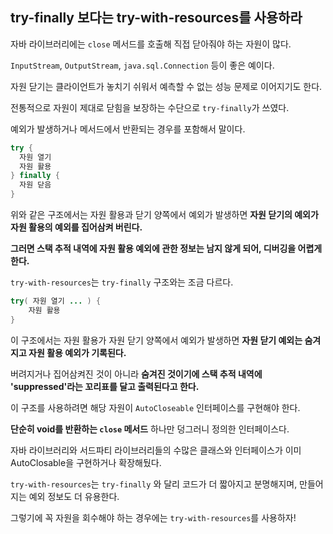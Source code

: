 ## try-finally 보다는 try-with-resources를 사용하라

자바 라이브러리에는 `close` 메서드를 호출해 직접 닫아줘야 하는 자원이 많다.

`InputStream`, `OutputStream`, `java.sql.Connection` 등이 좋은 예이다.

자원 닫기는 클라이언트가 놓치기 쉬워서 예측할 수 없는 성능 문제로 이어지기도 한다.



전통적으로 자원이 제대로 닫힘을 보장하는 수단으로 `try-finally`가 쓰였다.

예외가 발생하거나 메서드에서 반환되는 경우를 포함해서 말이다.

```java
try {
  자원 열기
  자원 활용
} finally {
  자원 닫음
}
```

위와 같은 구조에서는 자원 활용과 닫기 양쪽에서 예외가 발생하면 **자원 닫기의 예외가 자원 활용의 예외를 집어삼켜 버린다.**

**그러면 스택 추적 내역에 자원 활용 예외에 관한 정보는 남지 않게 되어, 디버깅을 어렵게 한다.**



`try-with-resources`는 `try-finally` 구조와는 조금 다르다.

```java
try( 자원 열기 ... ) {
	자원 활용	
}
```

이 구조에서는 자원 활용가 자원 닫기 양쪽에서 예외가 발생하면 **자원 닫기 예외는 숨겨지고 자원 활용 예외가 기록된다.**

버려지거나 집어삼켜진 것이 아니라 **숨겨진 것이기에 스택 추적 내역에 'suppressed'라는 꼬리표를 달고 출력된다고 한다.**



이 구조를 사용하려면 해당 자원이 `AutoCloseable` 인터페이스를 구현해야 한다.

**단순히 void를 반환하는 `close` 메서드** 하나만 덩그러니 정의한 인터페이스다.

자바 라이브러리와 서드파티 라이브러리들의 수많은 클래스와 인터페이스가 이미 AutoClosable을 구현하거나 확장해뒀다.



`try-with-resources`는 `try-finally` 와 달리 코드가 더 짧아지고 분명해지며, 만들어지는 예외 정보도 더 유용한다.

그렇기에 꼭 자원을 회수해야 하는 경우에는 `try-with-resources`를 사용하자!